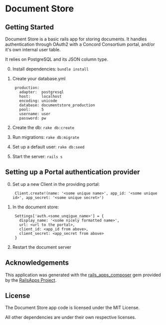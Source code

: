 Document Store
=========

Getting Started
---------------

Document Store is a basic rails app for storing documents. It handles authentication through OAuth2 with a Concord Consortium
portal, and/or it's own internal user table.

It relies on PostgreSQL and its JSON column type.

0. Install dependencies: `bundle install`
0. Create your database.yml

        production:
          adapter:  postgresql
          host:     localhost
          encoding: unicode
          database: documentstore_production
          pool:     5
          username: user
          password: pw

0. Create the db: `rake db:create`
0. Run migrations: `rake db:migrate`
0. Set up a default user: `rake db:seed`
0. Start the server: `rails s`

Setting up a Portal authentication provider
-------------------------------------------

0. Set up a new Client in the providing portal:

        Client.create!(name: '<some unique name>', app_id: '<some unique id>', app_secret: '<some unique secret>')

0. In the document store:

        Settings['auth.<some_unqigue_name>'] = {
          display_name: '<some nicely formatted name>',
          url: <url to the portal>,
          client_id: <app_id from above>,
          client_secret: <app_secret from above>
        }

0. Restart the document server

Acknowledgements
----------------

This application was generated with the [rails_apps_composer](https://github.com/RailsApps/rails_apps_composer) gem
provided by the [RailsApps Project](http://railsapps.github.io/).


License
-------

The Document Store app code is licensed under the MIT License.

All other dependencies are under their own respective licenses.
